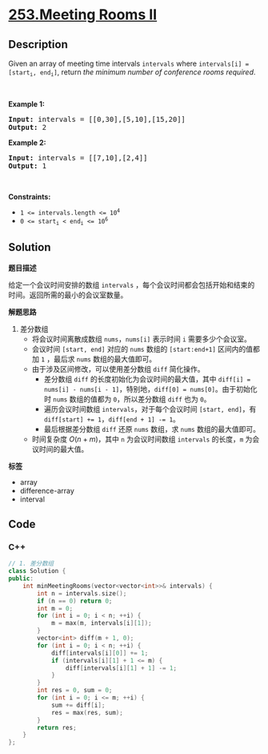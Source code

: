 # [253.Meeting Rooms II](https://leetcode.com/problems/meeting-rooms-ii/description/)

## Description

<p>Given an array of meeting time intervals <code>intervals</code> where <code>intervals[i] = [start<sub>i</sub>, end<sub>i</sub>]</code>, return <em>the minimum number of conference rooms required</em>.</p>

<p>&nbsp;</p>
<p><strong class="example">Example 1:</strong></p>
<pre><strong>Input:</strong> intervals = [[0,30],[5,10],[15,20]]
<strong>Output:</strong> 2
</pre><p><strong class="example">Example 2:</strong></p>
<pre><strong>Input:</strong> intervals = [[7,10],[2,4]]
<strong>Output:</strong> 1
</pre>
<p>&nbsp;</p>
<p><strong>Constraints:</strong></p>

<ul>
  <li><code>1 &lt;=&nbsp;intervals.length &lt;= 10<sup>4</sup></code></li>
  <li><code>0 &lt;= start<sub>i</sub> &lt; end<sub>i</sub> &lt;= 10<sup>6</sup></code></li>
</ul>

## Solution

**题目描述**

给定一个会议时间安排的数组 `intervals` ，每个会议时间都会包括开始和结束的时间。返回所需的最小的会议室数量。

**解题思路**

1. 差分数组
   - 将会议时间离散成数组 `nums`，`nums[i]` 表示时间 `i` 需要多少个会议室。
   - 会议时间 `[start, end]` 对应的 `nums` 数组的 `[start:end+1]` 区间内的值都加 `1` ，最后求 `nums` 数组的最大值即可。
   - 由于涉及区间修改，可以使用差分数组 `diff` 简化操作。
     - 差分数组 `diff` 的长度初始化为会议时间的最大值，其中 `diff[i] = nums[i] - nums[i - 1]`，特别地，`diff[0] = nums[0]`。由于初始化时 `nums` 数组的值都为 `0`，所以差分数组 `diff` 也为 `0`。
     - 遍历会议时间数组 `intervals`，对于每个会议时间 `[start, end]`，有 `diff[start] += 1`，`diff[end + 1] -= 1`。
     - 最后根据差分数组 `diff` 还原 `nums` 数组，求 `nums` 数组的最大值即可。
   - 时间复杂度 $O(n + m)$，其中 `n` 为会议时间数组 `intervals` 的长度，`m` 为会议时间的最大值。

**标签**

- array
- difference-array
- interval

<!-- code start -->
## Code

### C++

```cpp
// 1. 差分数组
class Solution {
public:
    int minMeetingRooms(vector<vector<int>>& intervals) {
        int n = intervals.size();
        if (n == 0) return 0;
        int m = 0;
        for (int i = 0; i < n; ++i) {
            m = max(m, intervals[i][1]);
        }
        vector<int> diff(m + 1, 0);
        for (int i = 0; i < n; ++i) {
            diff[intervals[i][0]] += 1;
            if (intervals[i][1] + 1 <= m) {
                diff[intervals[i][1] + 1] -= 1;
            }
        }
        int res = 0, sum = 0;
        for (int i = 0; i <= m; ++i) {
            sum += diff[i];
            res = max(res, sum);
        }
        return res;
    }
};
```

<!-- code end -->
